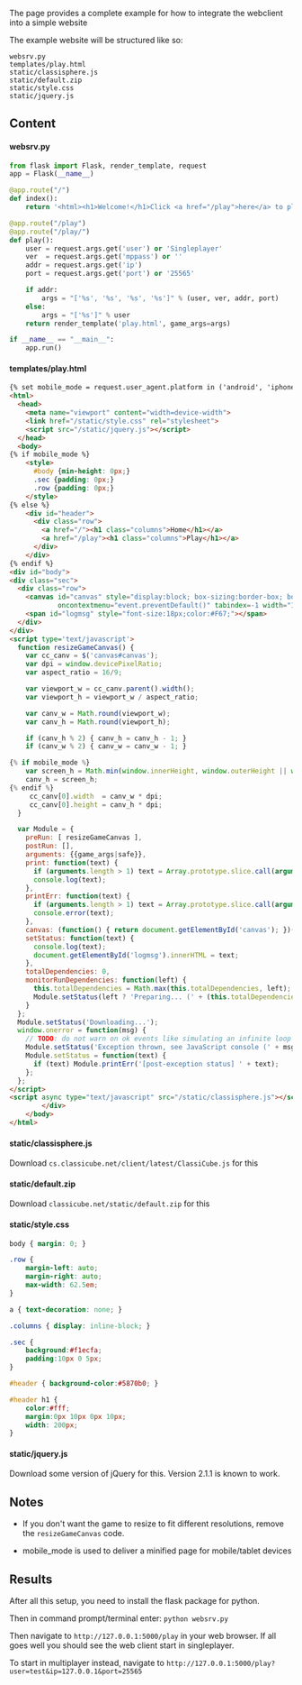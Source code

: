 The page provides a complete example for how to integrate the webclient into a simple website

The example website will be structured like so:

```
websrv.py
templates/play.html
static/classisphere.js
static/default.zip
static/style.css
static/jquery.js
```

## Content
#### websrv.py
```Python
from flask import Flask, render_template, request
app = Flask(__name__)

@app.route("/")
def index():
    return '<html><h1>Welcome!</h1>Click <a href="/play">here</a> to play</h1></html>'

@app.route("/play")
@app.route("/play/")
def play():
    user = request.args.get('user') or 'Singleplayer'
    ver  = request.args.get('mppass') or ''
    addr = request.args.get('ip')
    port = request.args.get('port') or '25565'

    if addr:
        args = "['%s', '%s', '%s', '%s']" % (user, ver, addr, port)
    else:
        args = "['%s']" % user
    return render_template('play.html', game_args=args)

if __name__ == "__main__":
    app.run()
```

#### templates/play.html
```HTML
{% set mobile_mode = request.user_agent.platform in ('android', 'iphone', 'ipad') %}
<html>
  <head>
    <meta name="viewport" content="width=device-width">
    <link href="/static/style.css" rel="stylesheet">
    <script src="/static/jquery.js"></script>
  </head>
  <body>
{% if mobile_mode %}
    <style>
      #body {min-height: 0px;}
      .sec {padding: 0px;}
      .row {padding: 0px;}
    </style>
{% else %}
    <div id="header">
      <div class="row">
        <a href="/"><h1 class="columns">Home</h1></a>
        <a href="/play"><h1 class="columns">Play</h1></a>
      </div>
    </div>
{% endif %}
<div id="body">
<div class="sec">
  <div class="row">
    <canvas id="canvas" style="display:block; box-sizing:border-box; border-width:0px; padding:0; margin:0 auto; background-color: black; width:100%; height:auto;"
            oncontextmenu="event.preventDefault()" tabindex=-1 width="1000" height="562"></canvas>
    <span id="logmsg" style="font-size:18px;color:#F67;"></span>
  </div>
</div>
<script type='text/javascript'>
  function resizeGameCanvas() {
    var cc_canv = $('canvas#canvas');
    var dpi = window.devicePixelRatio;
    var aspect_ratio = 16/9;

    var viewport_w = cc_canv.parent().width();
    var viewport_h = viewport_w / aspect_ratio;

    var canv_w = Math.round(viewport_w);
    var canv_h = Math.round(viewport_h);

    if (canv_h % 2) { canv_h = canv_h - 1; }
    if (canv_w % 2) { canv_w = canv_w - 1; }

{% if mobile_mode %}
    var screen_h = Math.min(window.innerHeight, window.outerHeight || window.innerHeight);
    canv_h = screen_h;
{% endif %}
     cc_canv[0].width  = canv_w * dpi;
     cc_canv[0].height = canv_h * dpi;
  }

  var Module = {
    preRun: [ resizeGameCanvas ],
    postRun: [],
    arguments: {{game_args|safe}},
    print: function(text) {
      if (arguments.length > 1) text = Array.prototype.slice.call(arguments).join(' ');
      console.log(text);
    },
    printErr: function(text) {
      if (arguments.length > 1) text = Array.prototype.slice.call(arguments).join(' ');
      console.error(text);
    },
    canvas: (function() { return document.getElementById('canvas'); })(),
    setStatus: function(text) {
      console.log(text);
      document.getElementById('logmsg').innerHTML = text;
    },
    totalDependencies: 0,
    monitorRunDependencies: function(left) {
      this.totalDependencies = Math.max(this.totalDependencies, left);
      Module.setStatus(left ? 'Preparing... (' + (this.totalDependencies-left) + '/' + this.totalDependencies + ')' : 'All downloads complete.');
    }
  };
  Module.setStatus('Downloading...');
  window.onerror = function(msg) {
    // TODO: do not warn on ok events like simulating an infinite loop or exitStatus
    Module.setStatus('Exception thrown, see JavaScript console (' + msg + ')');
    Module.setStatus = function(text) {
      if (text) Module.printErr('[post-exception status] ' + text);
    };
  };
</script>
<script async type="text/javascript" src="/static/classisphere.js"></script>
        </div>
    </body>
</html>
```

#### static/classisphere.js
Download `cs.classicube.net/client/latest/ClassiCube.js` for this

#### static/default.zip
Download `classicube.net/static/default.zip` for this

#### static/style.css
```CSS
body { margin: 0; }

.row {
    margin-left: auto;
    margin-right: auto;
    max-width: 62.5em;
}

a { text-decoration: none; }

.columns { display: inline-block; }

.sec {
    background:#f1ecfa;
    padding:10px 0 5px;
}

#header { background-color:#5870b0; }

#header h1 {
    color:#fff;
    margin:0px 10px 0px 10px;
    width: 200px;
}
```

#### static/jquery.js
Download some version of jQuery for this. Version 2.1.1 is known to work.

## Notes

* If you don't want the game to resize to fit different resolutions, remove the `resizeGameCanvas` code.

* mobile_mode is used to deliver a minified page for mobile/tablet devices

## Results

After all this setup, you need to install the flask package for python.

Then in command prompt/terminal enter: `python websrv.py`

Then navigate to `http://127.0.0.1:5000/play` in your web browser. If all goes well you should see the web client start in singleplayer.

To start in multiplayer instead, navigate to `http://127.0.0.1:5000/play?user=test&ip=127.0.0.1&port=25565`
